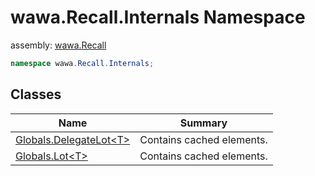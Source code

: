 # wawa\.Recall\.Internals Namespace

assembly: [wawa\.Recall](../wawa.Recall.md)



```csharp
namespace wawa.Recall.Internals;
```

## Classes

| Name | Summary |
|------|---------|
| [Globals\.DelegateLot\<T\>](./wawa.Recall.Internals/DelegateLot\`1.md) | Contains cached elements\. |
| [Globals\.Lot\<T\>](./wawa.Recall.Internals/Lot\`1.md) | Contains cached elements\. |

